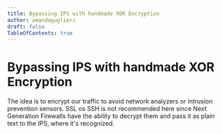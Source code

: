 ```yaml
---
title: Bypassing IPS with handmade XOR Encryption
author: amandaguglieri
draft: false
TableOfContents: true
---
```


# Bypassing IPS with handmade XOR Encryption

The idea is to encrypt our traffic to avoid network analyzers or intrusion prevention sensors. SSL os SSH is not recommended here since Next Generation Firewalls have the ability to decrypt them and pass it as plain text to the IPS, where it's recognized.